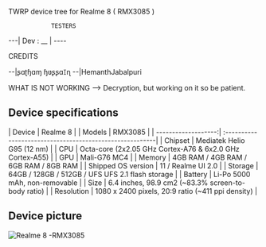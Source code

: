 
TWRP device tree for Realme 8 ( RMX3085 )

                TESTERS
                
---| Dev : __ | ----

  
   
   CREDITS
   
--|ʂɑʈɧɑɱ ɧʋʂʂɑꀤɳ
--|HemanthJabalpuri

WHAT IS NOT WORKING
--> Decryption, but working on it so be patient.

## Device specifications

| Device              | Realme 8   |
| Models              | RMX3085    |
| -------------------:| :--------------------------------------------------------|
| Chipset             | Mediatek Helio G95 (12 nm)                               |
| CPU                 | Octa-core (2x2.05 GHz Cortex-A76 & 6x2.0 GHz Cortex-A55) |
| GPU                 | Mali-G76 MC4                                             |
| Memory              |  4GB RAM /  4GB RAM / 6GB RAM /  8GB RAM                 |
| Shipped OS version  | 11  / Realme UI 2.0                                      |
| Storage             | 64GB / 128GB / 512GB / UFS UFS 2.1 flash storage         |
| Battery             | Li-Po 5000 mAh, non-removable                            |
| Size                | 6.4 inches, 98.9 cm2 (~83.3% screen-to-body ratio)       |
| Resolution          | 1080 x 2400 pixels, 20:9 ratio (~411 ppi density)        |

## Device picture

![ Realme 8 -RMX3085 ](https://www.gizmochina.com/wp-content/uploads/2021/03/realme-8-pro-black-1.png)

